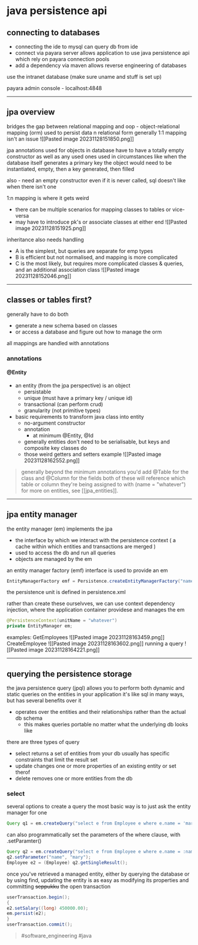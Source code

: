 # java persistence api
## connecting to databases
- connecting the ide to mysql
can query db from ide
- connect via payara server
allows application to use java persistence api which rely on payara connection pools
- add a dependency via maven
allows reverse engineering of databases

use the intranet database (make sure uname and stuff is set up)

payara admin console - localhost:4848

---
## jpa overview
bridges the gap between relational mapping and oop - object-relational mapping (orm)
used to persist data n relational form
generally 1:1 mapping isn't an issue
![[Pasted image 20231128151850.png]]

jpa annotations used for objects in database
have to have a totally empty constructor as well as any used ones
used in circumstances like when the database itself generates a primary key
the object would need to be instantiated, empty, then a key generated, then filled

also - need an empty constructor even if it is never called, sql doesn't like when there isn't one

1:n mapping is where it gets weird
- there can be multiple scenarios for mapping classes to tables or vice-versa
- may have to introduce pk's or associate classes at either end
![[Pasted image 20231128151925.png]]

inheritance also needs handling
- A is the simplest, but queries are separate for emp types
- B is efficient but not normalised, and mapping is more complicated
- C is the most likely, but requires more complicated classes & queries, and an additional association class
![[Pasted image 20231128152046.png]]


---
## classes or tables first?
generally have to do both
- generate a new schema based on classes
- or access a database and figure out how to manage the orm

all mappings are handled with annotations

### annotations
#### @Entity
- an entity (from the jpa perspective) is an object
	- persistable
	- unique (must have a primary key / unique id)
	- transactional (can perform crud)
	- granularity (not primitive types)
- basic requirements to transform java class into entity
	- no-argument constructor
	- annotation
		- at minimum @Entity, @Id
	- generally entities don't need to be serialisable, but keys and composite key classes do
	-  those weird getters and setters
example
![[Pasted image 20231128162552.png]]
> generally beyond the minimum annotations you'd add @Table for the class and @Column for the fields
> both of these will reference which table or column they're being assigned to with (name = "whatever")
for more on entities, see [[jpa_entities]].

---
## jpa entity manager

the entity manager (em) implements the jpa
- the interface by which we interact with the persistence context ( a cache within which entities and transactions are merged )
- used to access the db and run all queries
- objects are managed by the em

an entity manager factory (emf) interface is used to provide an em
```java
EntityManagerFactory emf = Persistence.createEntityManagerFactory("name_of_p_unit");
```
the persistence unit is defined in persistence.xml

rather than create these ourselvves, we can use context dependency injection, where the application container providese and manages the em
```java
@PersistenceContext(unitName = "whatever")
private EntityManager em;
```
examples:
GetEmployees
![[Pasted image 20231128163459.png]]
CreateEmployee
![[Pasted image 20231128163602.png]]
running a query
![[Pasted image 20231128164221.png]]


---

## querying the persistence storage
the java persistence query (jpql) allows you to perform both dynamic and static queries on the entities in your application
it's like sql in many ways, but has several benefits over it
- operates over the entities and their relationships rather than the actual db schema
    - this makes queries portable no matter what the underlying db looks like

there are three types of query
- select
    returns a set of entities from your db
    usually has specific constraints that limit the result set
- update
    changes one or more properties of an existing entity or set therof
- delete
    removes one or more entities from the db

### select
several options to create a query
the most basic way is to just ask the entity manager for one
```java
Query q1 = em.createQuery("select e from Employee e where e.name = 'mary'");
```
can also programmatically set the parameters of the where clause, with .setParamter()
```java
Query q2 = em.createQuery("select e from Employee e where e.name = :name");
q2.setParameter("name", "mary");
Employee e2 = (Employee) q2.getSingleResult();
```

once you've retrieved a managed entity, either by querying the database or by using find, updating the entity is as easy as modifying its properties and committing ~~seppukku~~ the open transaction
```java
userTransaction.begin();
{
e2.setSalary((long) 450000.00);
em.persist(e2);
}
userTransaction.commit();
```

> #software_engineering #java 
